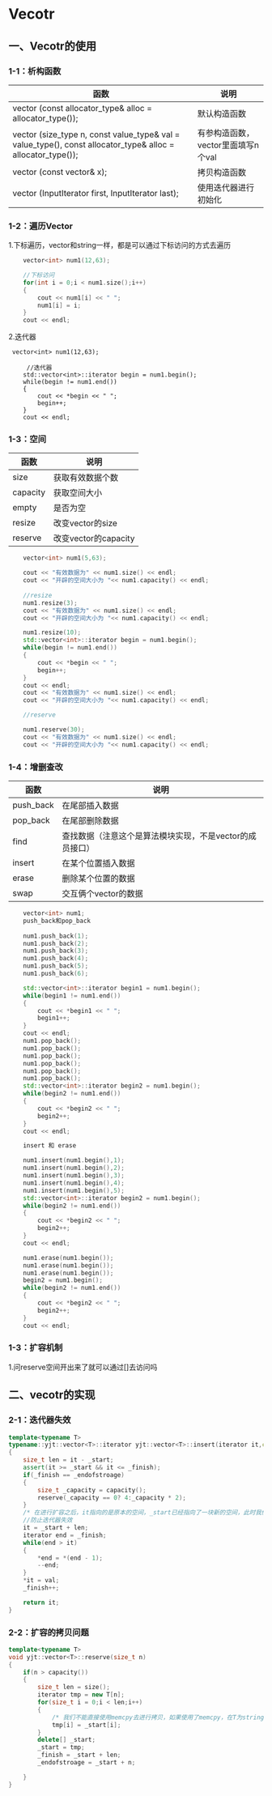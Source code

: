 # Vecotr

## 一、Vecotr的使用

### 1-1：析构函数

| 函数                                                         | 说明                               |
| ------------------------------------------------------------ | ---------------------------------- |
| vector (const allocator_type& alloc = allocator_type());     | 默认构造函数                       |
| vector (size_type n, const value_type& val = value_type(),                  const allocator_type& alloc = allocator_type()); | 有参构造函数，vector里面填写n个val |
| vector (const vector& x);                                    | 拷贝构造函数                       |
| vector (InputIterator first, InputIterator last);            | 使用迭代器进行初始化               |

### 1-2：遍历Vector

1.下标遍历，vector和string一样，都是可以通过下标访问的方式去遍历

```cpp
    vector<int> num1(12,63);

    //下标访问
    for(int i = 0;i < num1.size();i++)
    {
        cout << num1[i] << " ";
        num1[i] = i;
    }
    cout << endl;
```

2.迭代器

```
 vector<int> num1(12,63);
 
     //迭代器
    std::vector<int>::iterator begin = num1.begin();
    while(begin != num1.end())
    {
        cout << *begin << " ";
        begin++;
    }
    cout << endl;
```

### 1-3：空间

| 函数     | 说明                 |
| -------- | -------------------- |
| size     | 获取有效数据个数     |
| capacity | 获取空间大小         |
| empty    | 是否为空             |
| resize   | 改变vector的size     |
| reserve  | 改变vector的capacity |

```cpp
    vector<int> num1(5,63);

    cout << "有效数据为" << num1.size() << endl;
    cout << "开辟的空间大小为 "<< num1.capacity() << endl;
    
    //resize 
    num1.resize(3);
    cout << "有效数据为" << num1.size() << endl;
    cout << "开辟的空间大小为 "<< num1.capacity() << endl;

    num1.resize(10);
    std::vector<int>::iterator begin = num1.begin();
    while(begin != num1.end())
    {
        cout << *begin << " ";
        begin++;
    }
    cout << endl;
    cout << "有效数据为" << num1.size() << endl;
    cout << "开辟的空间大小为 "<< num1.capacity() << endl;

    //reserve

    num1.reserve(30);
    cout << "有效数据为" << num1.size() << endl;
    cout << "开辟的空间大小为 "<< num1.capacity() << endl;

```

### 1-4：增删查改

| 函数      | 说明                                                     |
| --------- | -------------------------------------------------------- |
| push_back | 在尾部插入数据                                           |
| pop_back  | 在尾部删除数据                                           |
| find      | 查找数据（注意这个是算法模块实现，不是vector的成员接口） |
| insert    | 在某个位置插入数据                                       |
| erase     | 删除某个位置的数据                                       |
| swap      | 交互俩个vector的数据                                     |

```cpp
    vector<int> num1;
    push_back和pop_back
    
    num1.push_back(1);
    num1.push_back(2);
    num1.push_back(3);
    num1.push_back(4);
    num1.push_back(5);
    num1.push_back(6);

    std::vector<int>::iterator begin1 = num1.begin();
    while(begin1 != num1.end())
    {
        cout << *begin1 << " ";
        begin1++;
    }
    cout << endl;
    num1.pop_back();
    num1.pop_back();
    num1.pop_back();
    num1.pop_back();
    num1.pop_back();
    num1.pop_back();
    std::vector<int>::iterator begin2 = num1.begin();
    while(begin2 != num1.end())
    {
        cout << *begin2 << " ";
        begin2++;
    }
    cout << endl;

    insert 和 erase

    num1.insert(num1.begin(),1);
    num1.insert(num1.begin(),2);
    num1.insert(num1.begin(),3);
    num1.insert(num1.begin(),4);
    num1.insert(num1.begin(),5);
    std::vector<int>::iterator begin2 = num1.begin();
    while(begin2 != num1.end())
    {
        cout << *begin2 << " ";
        begin2++;
    }
    cout << endl;

    num1.erase(num1.begin());
    num1.erase(num1.begin());
    num1.erase(num1.begin());
    begin2 = num1.begin();
    while(begin2 != num1.end())
    {
        cout << *begin2 << " ";
        begin2++;
    }
    cout << endl;

```



### 1-3：扩容机制

1.问reserve空间开出来了就可以通过[]去访问吗 

## 二、vecotr的实现

### 2-1：迭代器失效

```c++
template<typename T>
typename::yjt::vector<T>::iterator yjt::vector<T>::insert(iterator it,const T& val)
{
    size_t len = it - _start;
    assert(it >= _start && it <= _finish);
    if(_finish == _endofstroage)
    {
        size_t _capacity = capacity();
        reserve(_capacity == 0? 4:_capacity * 2);        
    }
    /* 在进行扩容之后，it指向的是原本的空间，_start已经指向了一块新的空间，此时我们需要进行迭代器的更新，以防止迭代器失效造成的内存泄漏 */
    //防止迭代器失效
    it = _start + len;
    iterator end = _finish;
    while(end > it)
    {
        *end = *(end - 1);
        --end;
    }
    *it = val;
    _finish++;

    return it;
}
```

### 2-2：扩容的拷贝问题

```c++
template<typename T>
void yjt::vector<T>::reserve(size_t n)
{
    if(n > capacity())
    {
        size_t len = size();
        iterator tmp = new T[n];
        for(size_t i = 0;i < len;i++)
        {
            /* 我们不能直接使用memcpy去进行拷贝，如果使用了memcpy，在T为string类型的情况下就会出现内存泄漏，因为tmp和_start的str指向的是用一块内存，_start会被delete掉。这里采用赋值就个规避，string的赋值会进行深度拷贝 */
            tmp[i] = _start[i];
        }
        delete[] _start;
        _start = tmp;
        _finish = _start + len;
        _endofstroage = _start + n;

    }
}
```

